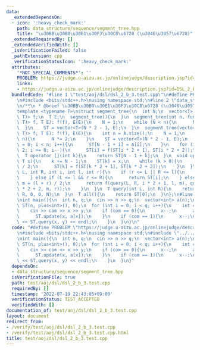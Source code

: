 ```yaml
---
data:
  _extendedDependsOn:
  - icon: ':heavy_check_mark:'
    path: data_structure/sequence/segment_tree.hpp
    title: "\u30BB\u30B0\u30E1\u30F3\u30C8\u6728 (\u3046\u3057\u6728)"
  _extendedRequiredBy: []
  _extendedVerifiedWith: []
  _isVerificationFailed: false
  _pathExtension: cpp
  _verificationStatusIcon: ':heavy_check_mark:'
  attributes:
    '*NOT_SPECIAL_COMMENTS*': ''
    PROBLEM: https://judge.u-aizu.ac.jp/onlinejudge/description.jsp?id=DSL_2_B
    links:
    - https://judge.u-aizu.ac.jp/onlinejudge/description.jsp?id=DSL_2_B
  bundledCode: "#line 1 \"test/aoj/dsl/dsl_2_b_3.test.cpp\"\n#define PROBLEM \"https://judge.u-aizu.ac.jp/onlinejudge/description.jsp?id=DSL_2_B\"\
    \n#include <bits/stdc++.h>\nusing namespace std;\n#line 2 \"data_structure/sequence/segment_tree.hpp\"\
    \n/**\n * @brief \u30BB\u30B0\u30E1\u30F3\u30C8\u6728 (\u3046\u3057\u6728)\n*/\n\
    template <typename T>\nstruct segment_tree{\n  int N;\n  vector<T> ST;\n  function<T(T,\
    \ T)> f;\n  T E;\n  segment_tree(){\n  }\n  segment_tree(int n, function<T(T,\
    \ T)> f, T E): f(f), E(E){\n    N = 1;\n    while (N < n){\n      N *= 2;\n  \
    \  }\n    ST = vector<T>(N * 2 - 1, E);\n  }\n  segment_tree(vector<T> A, function<T(T,\
    \ T)> f, T E): f(f), E(E){\n    int n = A.size();\n    N = 1;\n    while (N <\
    \ n){\n      N *= 2;\n    }\n    ST = vector<T>(N * 2 - 1, E);\n    for (int i\
    \ = 0; i < n; i++){\n      ST[N - 1 + i] = A[i];\n    }\n    for (int i = N -\
    \ 2; i >= 0; i--){\n      ST[i] = f(ST[i * 2 + 1], ST[i * 2 + 2]);\n    }\n  }\n\
    \  T operator [](int k){\n    return ST[N - 1 + k];\n  }\n  void update(int k,\
    \ T x){\n    k += N - 1;\n    ST[k] = x;\n    while (k > 0){\n      k = (k - 1)\
    \ / 2;\n      ST[k] = f(ST[k * 2 + 1], ST[k * 2 + 2]);\n    }\n  }\n  T query(int\
    \ L, int R, int i, int l, int r){\n    if (r <= L || R <= l){\n      return E;\n\
    \    } else if (L <= l && r <= R){\n      return ST[i];\n    } else {\n      int\
    \ m = (l + r) / 2;\n      return f(query(L, R, i * 2 + 1, l, m), query(L, R, i\
    \ * 2 + 2, m, r));\n    }\n  }\n  T query(int L, int R){\n    return query(L,\
    \ R, 0, 0, N);\n  }\n  T all(){\n    return ST[0];\n  }\n};\n#line 5 \"test/aoj/dsl/dsl_2_b_3.test.cpp\"\
    \nint main(){\n  int n, q;\n  cin >> n >> q;\n  vector<int> a(n);\n  segment_tree<int>\
    \ ST(n, plus<int>(), 0);\n  for (int i = 0; i < q; i++){\n    int com, x, y;\n\
    \    cin >> com >> x >> y;\n    if (com == 0){\n      x--;\n      a[x] += y;\n\
    \      ST.update(x, a[x]);\n    }\n    if (com == 1){\n      x--;\n      cout\
    \ << ST.query(x, y) << endl;\n    }\n  }\n}\n"
  code: "#define PROBLEM \"https://judge.u-aizu.ac.jp/onlinejudge/description.jsp?id=DSL_2_B\"\
    \n#include <bits/stdc++.h>\nusing namespace std;\n#include \"../../../data_structure/sequence/segment_tree.hpp\"\
    \nint main(){\n  int n, q;\n  cin >> n >> q;\n  vector<int> a(n);\n  segment_tree<int>\
    \ ST(n, plus<int>(), 0);\n  for (int i = 0; i < q; i++){\n    int com, x, y;\n\
    \    cin >> com >> x >> y;\n    if (com == 0){\n      x--;\n      a[x] += y;\n\
    \      ST.update(x, a[x]);\n    }\n    if (com == 1){\n      x--;\n      cout\
    \ << ST.query(x, y) << endl;\n    }\n  }\n}"
  dependsOn:
  - data_structure/sequence/segment_tree.hpp
  isVerificationFile: true
  path: test/aoj/dsl/dsl_2_b_3.test.cpp
  requiredBy: []
  timestamp: '2022-07-19 22:43:05+09:00'
  verificationStatus: TEST_ACCEPTED
  verifiedWith: []
documentation_of: test/aoj/dsl/dsl_2_b_3.test.cpp
layout: document
redirect_from:
- /verify/test/aoj/dsl/dsl_2_b_3.test.cpp
- /verify/test/aoj/dsl/dsl_2_b_3.test.cpp.html
title: test/aoj/dsl/dsl_2_b_3.test.cpp
---
```

